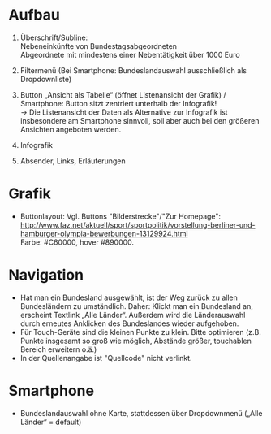 # Aufbau

1. Überschrift/Subline:  
   Nebeneinkünfte von Bundestagsabgeordneten  
   Abgeordnete mit mindestens einer Nebentätigkeit über 1000 Euro

2. Filtermenü
   (Bei Smartphone: Bundeslandauswahl ausschließlich als Dropdownliste)

3. Button „Ansicht als Tabelle“ (öffnet Listenansicht der Grafik)
   / Smartphone: Button sitzt zentriert unterhalb der Infografik!  
   -> Die Listenansicht der Daten als Alternative zur Infografik ist insbesondere am Smartphone sinnvoll, soll aber auch bei den größeren Ansichten angeboten werden.

4. Infografik

5. Absender, Links, Erläuterungen


# Grafik

- Buttonlayout: Vgl. Buttons "Bilderstrecke"/"Zur Homepage": http://www.faz.net/aktuell/sport/sportpolitik/vorstellung-berliner-und-hamburger-olympia-bewerbungen-13129924.html  
  Farbe: #C60000, hover #890000.


# Navigation

- Hat man ein Bundesland ausgewählt, ist der Weg zurück zu allen Bundesländern zu umständlich. Daher: Klickt man ein Bundesland an, erscheint Textlink „Alle Länder“. Außerdem wird die Länderauswahl durch erneutes Anklicken  des Bundeslandes wieder aufgehoben.
- Für Touch-Geräte sind die kleinen Punkte zu klein. Bitte optimieren (z.B. Punkte insgesamt so groß wie möglich, Abstände größer, touchablen Bereich erweitern o.ä.)
- In der Quellenangabe ist "Quellcode" nicht verlinkt.


# Smartphone

- Bundeslandauswahl ohne Karte, stattdessen über Dropdownmenü („Alle Länder“ = default)
